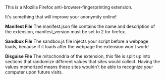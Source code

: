 This is a Mozilla Firefox anti-browser-fingerprinting extension.

It's something that will improve your anonymity online!

**Manifest File**
The manifest.json file contains the name and description of the extension, manifest_version must be set to 2 for firefox.

**Sandbox File**
The sandbox.js file injects your script before a webpage loads, because if it loads after the webpage the extension won't work!

**Disguise File**
The mitochondria of the extension, this file is split up into sections that randomize different values that sites would collect. Having the values memorized means these sites wouldn't be able to recognize your computer upon future visits.